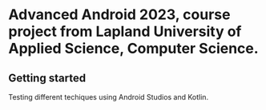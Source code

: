# Advanced Android 2023, course project from Lapland University of Applied Science, Computer Science.


## Getting started
Testing different techiques using Android Studios and Kotlin.
